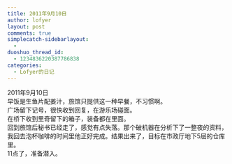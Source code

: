 ```yaml
---
title: 2011年9月10日
author: lofyer
layout: post
comments: true
simplecatch-sidebarlayout:
  - 
duoshuo_thread_id:
  - 1234836220387786838
categories:
  - Lofyer的日记
---
```

2011年9月10日  
早饭是生鱼片配姜汁，旅馆只提供这一种早餐，不习惯啊。  
广场留下记号，很快收到回复，在游乐场碰面。  
在桥下收到里奇留下的箱子，装备都在里面。  
回到旅馆后秘书已经走了，感觉有点失落。那个破机器在分析下了一整夜的资料，我回去泡杯咖啡的时间里他正好完成。结果出来了，目标在市政厅地下5层的仓库里。  
11点了，准备潜入。